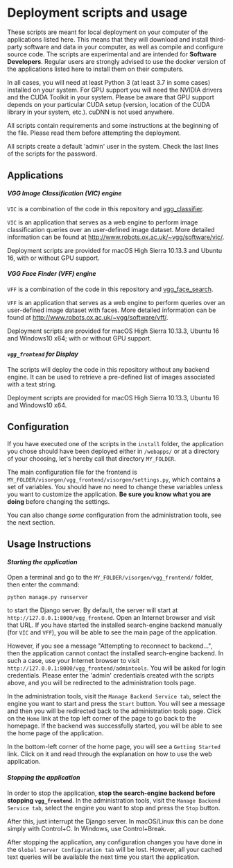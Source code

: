 Deployment scripts and usage
============================

These scripts are meant for local deployment on your computer of the applications listed here. This means that they will download and install third-party software and data in your computer, as well as compile and configure source code. The scripts are experimental and are intended for **Software Developers**. Regular users are strongly advised to use the docker version of the applications listed here to install them on their computers.

In all cases, you will need at least Python 3 (at least 3.7 in some cases) installed on your system. For GPU support you will need the NVIDIA drivers and the CUDA Toolkit in your system. Please be aware that GPU support depends on your particular CUDA setup (version, location of the CUDA library in your system, etc.). cuDNN is not used anywhere.

All scripts contain requirements and some instructions at the beginning of the file. Please read them before attempting the deployment.

All scripts create a default 'admin' user in the system. Check the last lines of the scripts for the password.

Applications
------------

#### *VGG Image Classification (VIC) engine*

`VIC` is a combination of the code in this repository and [vgg_classifier](https://gitlab.com/vgg/vgg_classifier).

`VIC` is an application that serves as a web engine to perform image classification queries over an user-defined image dataset. More detailed information can be found at <http://www.robots.ox.ac.uk/~vgg/software/vic/>.

Deployment scripts are provided for macOS High Sierra 10.13.3 and Ubuntu 16, with or without GPU support.

#### *VGG Face Finder (VFF) engine*

`VFF` is a combination of the code in this repository and [vgg_face_search](https://gitlab.com/vgg/vgg_face_search).

`VFF` is an application that serves as a web engine to perform queries over an user-defined image dataset with faces. More detailed information can be found at <http://www.robots.ox.ac.uk/~vgg/software/vff/>.

Deployment scripts are provided for macOS High Sierra 10.13.3, Ubuntu 16 and Windows10 x64; with or without GPU support.

#### *`vgg_frontend` for Display*

The scripts will deploy the code in this repository without any backend engine. It can be used to retrieve a pre-defined list of images associated with a text string.

Deployment scripts are provided for macOS High Sierra 10.13.3, Ubuntu 16 and Windows10 x64.

Configuration
-------------

If you have executed one of the scripts in the `install` folder, the application you chose should have been deployed either in `/webapps/` or at a directory of your choosing, let's hereby call that directory `MY_FOLDER`.

The main configuration file for the frontend is `MY_FOLDER/visorgen/vgg_frontend/visorgen/settings.py`, which contains a set of variables. You should have no need to change these variables unless you want to customize the application. **Be sure you know what you are doing** before changing the settings.

You can also change *some* configuration from the administration tools, see the next section.

Usage Instructions
------------------

#### *Starting the application*

Open a terminal and go to the `MY_FOLDER/visorgen/vgg_frontend/` folder, then enter the command:

	python manage.py runserver

to start the Django server. By default, the server will start at `http://127.0.0.1:8000/vgg_frontend`. Open an Internet browser and visit that URL. If you have started the installed search-engine backend manually (for `VIC` and `VFF`), you will be able to see the main page of the application.

However, if you see a message "Attempting to reconnect to backend...", then the application cannot contact the installed search-engine backend. In such a case, use your Internet browser to visit `http://127.0.0.1:8000/vgg_frontend/admintools`. You will be asked for login credentials. Please enter the 'admin' credentials created with the scripts above, and you will be redirected to the administration tools page.

In the administration tools, visit the `Manage Backend Service tab`, select the engine you want to start and press the `Start` button. You will see a message and then you will be redirected back to the administration tools page. Click on the `Home` link at the top left corner of the page to go back to the homepage. If the backend was successfully started, you will be able to see the home page of the application.

In the bottom-left corner of the home page, you will see a `Getting Started` link. Click on it and read through the explanation on how to use the web application.

#### *Stopping the application*

In order to stop the application, **stop the search-engine backend before stopping `vgg_frontend`**. In the administration tools, visit the `Manage Backend Service tab`, select the engine you want to stop and press the `Stop` button.

After this, just interrupt the Django server. In macOS/Linux this can be done simply with Control+C. In Windows, use Control+Break.

After stopping the application, any configuration changes you have done in the `Global Server Configuration tab` will be lost. However, all your cached text queries will be available the next time you start the application.
